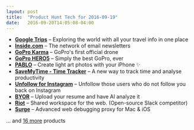 ```yaml
---
layout: post
title:  "Product Hunt Tech for 2016-09-19"
date:   2016-09-20T14:05:08-04:00
---
```


* **[Google Trips](https://www.producthunt.com/tech/google-trips?utm_campaign=producthunt-api&utm_medium=api&utm_source=Application%3A+Daily+Digest+RSS+%28ID%3A+3202%29)** – Exploring the world with all your travel info in one place
* **[Inside.com](https://www.producthunt.com/tech/inside-com?utm_campaign=producthunt-api&utm_medium=api&utm_source=Application%3A+Daily+Digest+RSS+%28ID%3A+3202%29)** – The network of email newsletters
* **[GoPro Karma](https://www.producthunt.com/tech/gopro-karma-4?utm_campaign=producthunt-api&utm_medium=api&utm_source=Application%3A+Daily+Digest+RSS+%28ID%3A+3202%29)** – GoPro's first official drone
* **[GoPro HERO5](https://www.producthunt.com/tech/gopro-hero5?utm_campaign=producthunt-api&utm_medium=api&utm_source=Application%3A+Daily+Digest+RSS+%28ID%3A+3202%29)** – Simply the best GoPro, ever
* **[PABLO](https://www.producthunt.com/tech/pablo?utm_campaign=producthunt-api&utm_medium=api&utm_source=Application%3A+Daily+Digest+RSS+%28ID%3A+3202%29)** – Create light art photos with your iPhone ✨
* **[SaveMyTime - Time Tracker](https://www.producthunt.com/tech/savemytime-time-tracker?utm_campaign=producthunt-api&utm_medium=api&utm_source=Application%3A+Daily+Digest+RSS+%28ID%3A+3202%29)** – A new way to track time and analyse productivity
* **[Unfollow for Instagram](https://www.producthunt.com/tech/unfollow-for-instagram?utm_campaign=producthunt-api&utm_medium=api&utm_source=Application%3A+Daily+Digest+RSS+%28ID%3A+3202%29)** – Unfollow those users who do not follow you back on Instagram
* **[BYOR](https://www.producthunt.com/tech/byor?utm_campaign=producthunt-api&utm_medium=api&utm_source=Application%3A+Daily+Digest+RSS+%28ID%3A+3202%29)** – Upload your resume and have AI analyze it
* **[Riot](https://www.producthunt.com/tech/riot?utm_campaign=producthunt-api&utm_medium=api&utm_source=Application%3A+Daily+Digest+RSS+%28ID%3A+3202%29)** – Shared workspace for the web. (Open-source Slack competitor)
* **[Surge](https://www.producthunt.com/tech/surge-5?utm_campaign=producthunt-api&utm_medium=api&utm_source=Application%3A+Daily+Digest+RSS+%28ID%3A+3202%29)** – Advanced web debugging proxy for Mac & iOS

… and [16 more](https://www.producthunt.com/tech) products